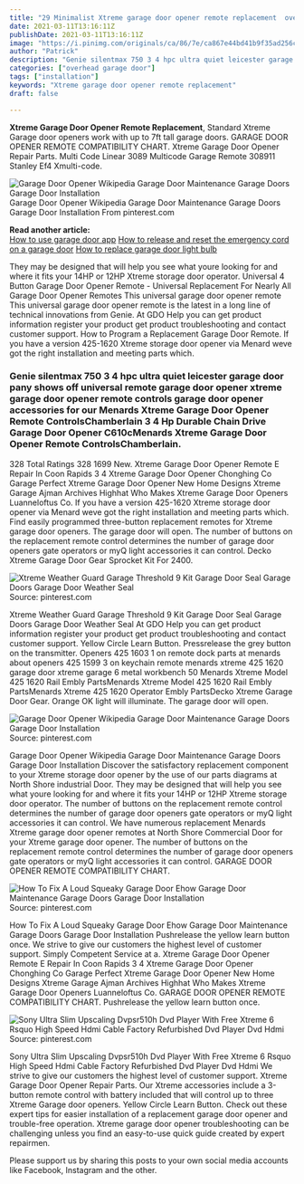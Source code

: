 ```yaml
---
title: "29 Minimalist Xtreme garage door opener remote replacement  overhead garage door"
date: 2021-03-11T13:16:11Z
publishDate: 2021-03-11T13:16:11Z
image: "https://i.pinimg.com/originals/ca/86/7e/ca867e44bd41b9f35ad256c466d0051d.jpg"
author: "Patrick"
description: "Genie silentmax 750 3 4 hpc ultra quiet leicester garage door pany shows off universal remote garage door opener xtreme garage door opener remote controls garage door opener accessories for our Menards Xtreme Garage Door Opener Remote ControlsChamberlain 3 4 Hp Durable Chain Drive Garage Door Opener C610cMenards Xtreme Garage Door Opener Remote ControlsChamberlain. Item 5 Performax 3-button Remote Control Works With Xtreme Garage Door Opener 5 - Performax 3-button Remote Control Works With Xtreme Garage Door Opener 3299 item 6 Liftmaster 2button Garage Door Opener remote control 372LM HBW1620 TX1620 315MHz 6 - Liftmaster 2button Garage Door Opener remote control 372LM HBW1620 TX1620 315MHz. Xtreme garage door opener remote replacement"
categories: ["overhead garage door"]
tags: ["installation"]
keywords: "Xtreme garage door opener remote replacement"
draft: false

---
```

<!-- Head tag Code -->
**Xtreme Garage Door Opener Remote Replacement**, Standard Xtreme Garage door openers work with up to 7ft tall garage doors. GARAGE DOOR OPENER REMOTE COMPATIBILITY CHART. Xtreme Garage Door Opener Repair Parts. Multi Code Linear 3089 Multicode Garage Remote 308911 Stanley Ef4 Xmulti-code.

![Garage Door Opener Wikipedia Garage Door Maintenance Garage Doors Garage Door Installation](https://i.pinimg.com/originals/49/6b/da/496bdae007f6c48d1ba2556c8d2c78cb.jpg "Garage Door Opener Wikipedia Garage Door Maintenance Garage Doors Garage Door Installation")
Garage Door Opener Wikipedia Garage Door Maintenance Garage Doors Garage Door Installation From pinterest.com

**Read another article:**  
[How to use garage door app](/how-to-use-garage-door-app/)
[How to release and reset the emergency cord on a garage door](/how-to-release-and-reset-the-emergency-cord-on-a-garage-door/)
[How to replace garage door light bulb](/how-to-replace-garage-door-light-bulb/)


They may be designed that will help you see what youre looking for and where it fits your 14HP or 12HP Xtreme storage door operator. Universal 4 Button Garage Door Opener Remote - Universal Replacement For Nearly All Garage Door Opener Remotes This universal garage door opener remote This universal garage door opener remote is the latest in a long line of technical innovations from Genie. At GDO Help you can get product information register your product get product troubleshooting and contact customer support. How to Program a Replacement Garage Door Remote. If you have a version 425-1620 Xtreme storage door opener via Menard weve got the right installation and meeting parts which.

### Genie silentmax 750 3 4 hpc ultra quiet leicester garage door pany shows off universal remote garage door opener xtreme garage door opener remote controls garage door opener accessories for our Menards Xtreme Garage Door Opener Remote ControlsChamberlain 3 4 Hp Durable Chain Drive Garage Door Opener C610cMenards Xtreme Garage Door Opener Remote ControlsChamberlain.

328 Total Ratings 328 1699 New. Xtreme Garage Door Opener Remote E Repair In Coon Rapids 3 4 Xtreme Garage Door Opener Chonghing Co Garage Perfect Xtreme Garage Door Opener New Home Designs Xtreme Garage Ajman Archives Highhat Who Makes Xtreme Garage Door Openers Luanneloftus Co. If you have a version 425-1620 Xtreme storage door opener via Menard weve got the right installation and meeting parts which. Find easily programmed three-button replacement remotes for Xtreme garage door openers. The garage door will open. The number of buttons on the replacement remote control determines the number of garage door openers gate operators or myQ light accessories it can control. Decko Xtreme Garage Door Gear Sprocket Kit For 2400.


![Xtreme Weather Guard Garage Threshold 9 Kit Garage Door Seal Garage Doors Garage Door Weather Seal](https://i.pinimg.com/736x/f1/82/5b/f1825bcd16b9db8a74b72e0f148e0872--garage-door-threshold-garage-organization.jpg "Xtreme Weather Guard Garage Threshold 9 Kit Garage Door Seal Garage Doors Garage Door Weather Seal")
Source: pinterest.com

Xtreme Weather Guard Garage Threshold 9 Kit Garage Door Seal Garage Doors Garage Door Weather Seal At GDO Help you can get product information register your product get product troubleshooting and contact customer support. Yellow Circle Learn Button. Pressrelease the grey button on the transmitter. Openers 425 1603 1 on remote dock parts at menards about openers 425 1599 3 on keychain remote menards xtreme 425 1620 garage door xtreme garage 6 metal workbench 50 Menards Xtreme Model 425 1620 Rail Embly PartsMenards Xtreme Model 425 1620 Rail Embly PartsMenards Xtreme 425 1620 Operator Embly PartsDecko Xtreme Garage Door Gear. Orange OK light will illuminate. The garage door will open.

![Garage Door Opener Wikipedia Garage Door Maintenance Garage Doors Garage Door Installation](https://i.pinimg.com/originals/49/6b/da/496bdae007f6c48d1ba2556c8d2c78cb.jpg "Garage Door Opener Wikipedia Garage Door Maintenance Garage Doors Garage Door Installation")
Source: pinterest.com

Garage Door Opener Wikipedia Garage Door Maintenance Garage Doors Garage Door Installation Discover the satisfactory replacement component to your Xtreme storage door opener by the use of our parts diagrams at North Shore industrial Door. They may be designed that will help you see what youre looking for and where it fits your 14HP or 12HP Xtreme storage door operator. The number of buttons on the replacement remote control determines the number of garage door openers gate operators or myQ light accessories it can control. We have numerous replacement Menards Xtreme garage door opener remotes at North Shore Commercial Door for your Xtreme garage door opener. The number of buttons on the replacement remote control determines the number of garage door openers gate operators or myQ light accessories it can control. GARAGE DOOR OPENER REMOTE COMPATIBILITY CHART.

![How To Fix A Loud Squeaky Garage Door Ehow Garage Door Maintenance Garage Doors Garage Door Installation](https://i.pinimg.com/originals/c3/5d/0e/c35d0e3291c35d731025fbc01c2d5d78.jpg "How To Fix A Loud Squeaky Garage Door Ehow Garage Door Maintenance Garage Doors Garage Door Installation")
Source: pinterest.com

How To Fix A Loud Squeaky Garage Door Ehow Garage Door Maintenance Garage Doors Garage Door Installation Pushrelease the yellow learn button once. We strive to give our customers the highest level of customer support. Simply Competent Service at a. Xtreme Garage Door Opener Remote E Repair In Coon Rapids 3 4 Xtreme Garage Door Opener Chonghing Co Garage Perfect Xtreme Garage Door Opener New Home Designs Xtreme Garage Ajman Archives Highhat Who Makes Xtreme Garage Door Openers Luanneloftus Co. GARAGE DOOR OPENER REMOTE COMPATIBILITY CHART. Pushrelease the yellow learn button once.

![Sony Ultra Slim Upscaling Dvpsr510h Dvd Player With Free Xtreme 6 Rsquo High Speed Hdmi Cable Factory Refurbished Dvd Player Dvd Hdmi](https://i.pinimg.com/originals/ca/86/7e/ca867e44bd41b9f35ad256c466d0051d.jpg "Sony Ultra Slim Upscaling Dvpsr510h Dvd Player With Free Xtreme 6 Rsquo High Speed Hdmi Cable Factory Refurbished Dvd Player Dvd Hdmi")
Source: pinterest.com

Sony Ultra Slim Upscaling Dvpsr510h Dvd Player With Free Xtreme 6 Rsquo High Speed Hdmi Cable Factory Refurbished Dvd Player Dvd Hdmi We strive to give our customers the highest level of customer support. Xtreme Garage Door Opener Repair Parts. Our Xtreme accessories include a 3-button remote control with battery included that will control up to three Xtreme Garage door openers. Yellow Circle Learn Button. Check out these expert tips for easier installation of a replacement garage door opener and trouble-free operation. Xtreme garage door opener troubleshooting can be challenging unless you find an easy-to-use quick guide created by expert repairmen.

Please support us by sharing this posts to your own social media accounts like Facebook, Instagram and the other.

